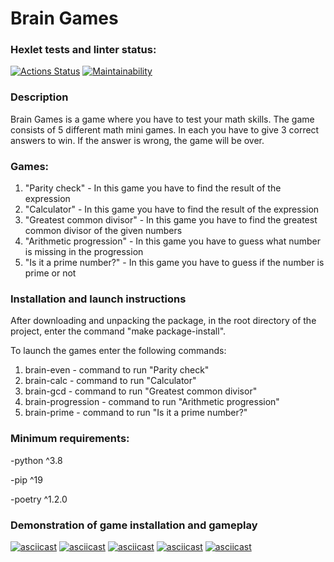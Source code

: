 # Brain Games

### Hexlet tests and linter status:
[![Actions Status](https://github.com/EvgenyCh97/python-project-49/workflows/hexlet-check/badge.svg)](https://github.com/EvgenyCh97/python-project-49/actions)
[![Maintainability](https://api.codeclimate.com/v1/badges/5e46220ca63e9e0040d1/maintainability)](https://codeclimate.com/github/EvgenyCh97/python-project-49/maintainability)

### Description
Brain Games is a game where you have to test your math skills. The game consists of 5 different math mini games. In each you have to give 3 correct answers to win. If the answer is wrong, the game will be over.

### Games:
1. "Parity check" - In this game you have to find the result of the expression
2. "Calculator" - In this game you have to find the result of the expression
3. "Greatest common divisor" - In this game you have to find the greatest common divisor of the given numbers
4. "Arithmetic progression" - In this game you have to guess what number is missing in the progression
5. "Is it a prime number?" - In this game you have to guess if the number is prime or not

### Installation and launch instructions
After downloading and unpacking the package, in the root directory of the project, enter the command "make package-install".

To launch the games enter the following commands:
1. brain-even - command to run "Parity check"
2. brain-calc - command to run "Calculator"
3. brain-gcd - command to run "Greatest common divisor"
4. brain-progression - command to run "Arithmetic progression"
5. brain-prime - command to run "Is it a prime number?"

### Minimum requirements:
-python ^3.8

-pip ^19

-poetry ^1.2.0

### Demonstration of game installation and gameplay
[![asciicast](https://asciinema.org/a/fnuKtEpEdP64uW33lyyxXaz3n.svg)](https://asciinema.org/a/fnuKtEpEdP64uW33lyyxXaz3n)
[![asciicast](https://asciinema.org/a/ZgZVrlwI9wcySh7GixkxDQkho.svg)](https://asciinema.org/a/ZgZVrlwI9wcySh7GixkxDQkho)
[![asciicast](https://asciinema.org/a/6QT3h2n9Rj8oGH4Mq3UvoYTAY.svg)](https://asciinema.org/a/6QT3h2n9Rj8oGH4Mq3UvoYTAY)
[![asciicast](https://asciinema.org/a/fDPq000oBxiB0WDiSgnZbPzh2.svg)](https://asciinema.org/a/fDPq000oBxiB0WDiSgnZbPzh2)
[![asciicast](https://asciinema.org/a/4Uls4zIpzcMTkrgaqklzk3cj7.svg)](https://asciinema.org/a/4Uls4zIpzcMTkrgaqklzk3cj7)
